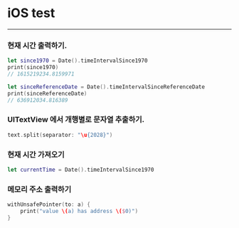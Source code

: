 # iOS test

---

### 현재 시간 출력하기.

```swift
let since1970 = Date().timeIntervalSince1970
print(since1970)
// 1615219234.8159971

let sinceReferenceDate = Date().timeIntervalSinceReferenceDate
print(sinceReferenceDate)
// 636912034.816389

```



### UITextView 에서 개행별로 문자열 추출하기.

```swift
text.split(separator: "\u{2028}")
```



### 현재 시간 가져오기

```swift
let currentTime = Date().timeIntervalSince1970
```



### 메모리 주소 출력하기

```swift
withUnsafePointer(to: a) {
    print("value \(a) has address \($0)")
}
```

